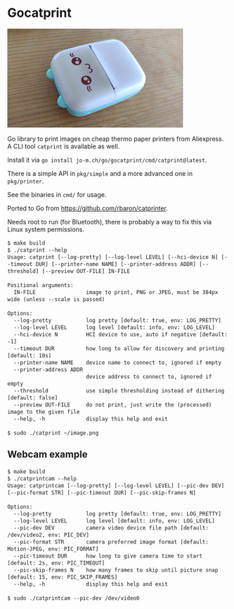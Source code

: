 # Gocatprint

![Demo](demo.gif)

Go library to print images on cheap thermo paper printers from Aliexpress.
A CLI tool `catprint` is available as well.

Install it via `go install jo-m.ch/go/gocatprint/cmd/catprint@latest`.

There is a simple API in `pkg/simple` and a more advanced one in `pkg/printer`.

See the binaries in `cmd/` for usage.

Ported to Go from <https://github.com/rbaron/catprinter>.

Needs root to run (for Bluetooth), there is probably a way to fix this via Linux system permissions.

```
$ make build
$ ./catprint --help
Usage: catprint [--log-pretty] [--log-level LEVEL] [--hci-device N] [--timeout DUR] [--printer-name NAME] [--printer-address ADDR] [--threshold] [--preview OUT-FILE] IN-FILE

Positional arguments:
  IN-FILE                image to print, PNG or JPEG, must be 384px wide (unless --scale is passed)

Options:
  --log-pretty           log pretty [default: true, env: LOG_PRETTY]
  --log-level LEVEL      log level [default: info, env: LOG_LEVEL]
  --hci-device N         HCI device to use, auto if negative [default: -1]
  --timeout DUR          how long to allow for discovery and printing [default: 10s]
  --printer-name NAME    device name to connect to, ignored if empty
  --printer-address ADDR
                         device address to connect to, ignored if empty
  --threshold            use simple thresholding instead of dithering [default: false]
  --preview OUT-FILE     do not print, just write the (processed) image to the given file
  --help, -h             display this help and exit

$ sudo ./catprint ~/image.png
```

## Webcam example

```
$ make build
$ ./catprintcam --help
Usage: catprintcam [--log-pretty] [--log-level LEVEL] [--pic-dev DEV] [--pic-format STR] [--pic-timeout DUR] [--pic-skip-frames N]

Options:
  --log-pretty           log pretty [default: true, env: LOG_PRETTY]
  --log-level LEVEL      log level [default: info, env: LOG_LEVEL]
  --pic-dev DEV          camera video device file path [default: /dev/video2, env: PIC_DEV]
  --pic-format STR       camera preferred image format [default: Motion-JPEG, env: PIC_FORMAT]
  --pic-timeout DUR      how long to give camera time to start [default: 2s, env: PIC_TIMEOUT]
  --pic-skip-frames N    how many frames to skip until picture snap [default: 15, env: PIC_SKIP_FRAMES]
  --help, -h             display this help and exit

$ sudo ./catprintcam --pic-dev /dev/video0
```
